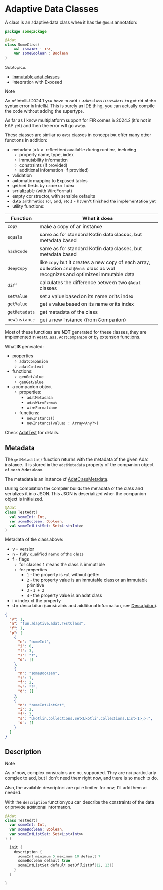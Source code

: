 # Adaptive Data Classes

A class is an adaptive data class when it has the `@Adat` annotation:

```kotlin
package somepackage

@Adat
class SomeClass(
    val someInt : Int,
    var someBoolean : Boolean
)
```

Subtopics:

* [Immutable adat classes](immutable-adat-classes.md)
* [Integration with Exposed](exposed.md)

> [!NOTE]
>
> As of IntelliJ 2024.1 you have to add `: AdatClass<TestAdat>` to get rid of the syntax error in IntelliJ.
> This is purely an IDE thing, you can actually compile the code without adding the supertype.
>
> As far as I know multiplatform support for FIR comes in 2024.2 (it's not in EAP yet) and then the error
> will go away.
>
>
These classes are similar to `data` classes in concept but offer many other functions in addition:

* metadata (a.k.a. reflection) available during runtime, including
  * property name, type, index
  * immutability information
  * constraints (if provided)
  * additional information (if provided)
* validation
* automatic mapping to Exposed tables
* get/set fields by name or index
* serializable (with WireFormat)
* empty constructor, with sensible defaults
* data arithmetics (or, and, etc.) - haven't finished the implementation yet
* utility functions:

| Function      | What it does                                                                                                                         |
|---------------|--------------------------------------------------------------------------------------------------------------------------------------|
| `copy`        | make a copy of an instance                                                                                                           |
| `equals`      | same as for standard Kotlin data classes, but metadata based                                                                         |
| `hashCode`    | same as for standard Kotlin data classes, but metadata based                                                                         |
| `deepCopy`    | like `copy` but it creates a new copy of each array, collection and `@Adat` class as well<br>recognizes and optimizes immutable data |
| `diff`        | calculates the difference between two `@Adat` classes                                                                                |
| `setValue`    | set a value based on its name or its index                                                                                           |
| `getValue`    | get a value based on its name or its index                                                                                           |
| `getMetadata` | get metadata of the class                                                                                                            |
| `newInstance` | get a new instance (from Companion)                                                                                                  |

Most of these functions are **NOT** generated for these classes, they are implemented in `AdatClass`,
`AdatCompanion` or by extension functions.

What **IS** generated:

* properties
  * `adatCompanion`
  * `adatContext`
* functions:
  * `genGetValue`
  * `genGetValue`
* a companion object
  * properties:
    * `adatMetadata`
    * `adatWireFormat`
    * `wireFormatName`
  * functions:
    * `newInstance()`
    * `newInstance(values : Array<Any?>)`

Check [AdatTest](/adaptive-core/src/commonTest/kotlin/fun/adaptive/adat/AdatTest.kt) for details.

## Metadata

The `getMetadata()` function returns with the metadata of the given Adat instance. It is stored in the
`adatMetadata` property of the companion object of each Adat class.

The metadata is an instance of [AdatClassMetadata](/adaptive-core/src/commonMain/kotlin/fun/adaptive/adat/metadata/AdatClassMetadata.kt).

During compilation the compiler builds the metadata of the class and serializes it into JSON. This JSON is
deserialized when the companion object is initialized.

```kotlin
@Adat
class TestAdat(
  val someInt: Int,
  var someBoolean: Boolean,
  val someIntListSet: Set<List<Int>>
)
```

Metadata of the class above:

* v = version
* n = fully qualified name of the class
* f = flags
  * for classes `1` means the class is immutable
  * for properties
    * `1` - the property is `val` without getter
    * `2` - the property value is an immutable class or an immutable primitive
    * `3` - `1 + 2`
    * `4` - the property value is an adat class
* i = index of the property
* d = description (constraints and additional information, see [Description](#description)).

```json
{
  "v": 1,
  "n": "fun.adaptive.adat.TestClass",
  "f": 1,
  "p": [
    {
      "n": "someInt",
      "i": 0,
      "f": 3,
      "s": "I",
      "d": []
    },
    {
      "n": "someBoolean",
      "i": 1,
      "f": 2,
      "s": "Z",
      "d": []
    },
    {
      "n": "someIntListSet",
      "i": 2,
      "f": 3,
      "s": "Lkotlin.collections.Set<Lkotlin.collections.List<I>;>;",
      "d": []
    }
  ]
}
```

## Description

> [!NOTE]
>
> As of now, complex constraints are not supported. They are not particularly complex to add, but I don't need
> them right now, and there is so much to do.
>
> Also, the available descriptors are quite limited for now, I'll add them as needed.
>

With the `description` function you can describe the constraints of the data or provide additional information.

```kotlin
@Adat
class TestAdat(
  var someInt: Int,
  var someBoolean: Boolean,
  var someIntListSet: Set<List<Int>>
) {

  init {
    description {
      someInt minimum 5 maximum 10 default 7
      someBoolean default true
      someIntListSet default setOf(listOf(12, 13))
    }
  }

}
```
